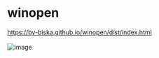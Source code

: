 # winopen
https://by-biska.github.io/winopen/dist/index.html
<br>
<br>
![image](https://user-images.githubusercontent.com/85552238/143252632-4dba5404-5545-4187-a3a8-8ee6e296f4b1.png)

